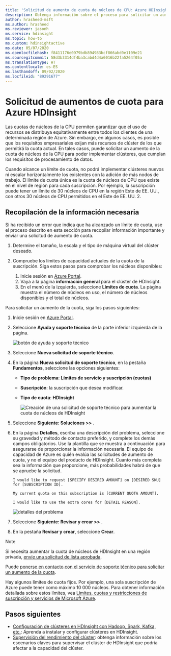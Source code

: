 ```yaml
---
title: 'Solicitud de aumento de cuota de núcleos de CPU: Azure HDInsight'
description: Obtenga información sobre el proceso para solicitar un aumento de los núcleos de la CPU asignados a su suscripción.
author: hrasheed-msft
ms.author: hrasheed
ms.reviewer: jasonh
ms.service: hdinsight
ms.topic: how-to
ms.custom: hdinsightactive
ms.date: 05/07/2020
ms.openlocfilehash: f8411176e0979bdb894983bcf866abd0e1109e21
ms.sourcegitcommit: 58d3b3314df4ba3cabd4d4a6016b22fa5264f05a
ms.translationtype: HT
ms.contentlocale: es-ES
ms.lasthandoff: 09/02/2020
ms.locfileid: "89291677"
---
```

# <a name="requesting-quota-increases-for-azure-hdinsight"></a>Solicitud de aumentos de cuota para Azure HDInsight

Las cuotas de núcleos de la CPU permiten garantizar que el uso de recursos se distribuya equitativamente entre todos los clientes de una determinada región de Azure. Sin embargo, en algunos casos, es posible que los requisitos empresariales exijan más recursos de clúster de los que permitirá la cuota actual. En tales casos, puede solicitar un aumento de la cuota de núcleos de la CPU para poder implementar clústeres, que cumplan los requisitos de procesamiento de datos.

Cuando alcance un límite de cuota, no podrá implementar clústeres nuevos ni escalar horizontalmente los existentes con la adición de más nodos de trabajo. El límite de cuota única es la cuota de núcleos de CPU que existe en el nivel de región para cada suscripción. Por ejemplo, la suscripción puede tener un límite de 30 núcleos de CPU en la región Este de EE. UU., con otros 30 núcleos de CPU permitidos en el Este de EE. UU. 2.

## <a name="gather-required-information"></a>Recopilación de la información necesaria

Si ha recibido un error que indica que ha alcanzado un límite de cuota, use el proceso descrito en esta sección para recopilar información importante y enviar una solicitud de aumento de cuota.

1. Determine el tamaño, la escala y el tipo de máquina virtual del clúster deseado.
1. Compruebe los límites de capacidad actuales de la cuota de la suscripción. Siga estos pasos para comprobar los núcleos disponibles:

    1. Inicie sesión en [Azure Portal](https://portal.azure.com/).
    1. Vaya a la página **información general** para el clúster de HDInsight.
    1. En el menú de la izquierda, seleccione **Límites de cuota**. La página muestra el número de núcleos en uso, el número de núcleos disponibles y el total de núcleos.

Para solicitar un aumento de la cuota, siga los pasos siguientes:

1. Inicie sesión en [Azure Portal](https://portal.azure.com/).
1. Seleccione **Ayuda y soporte técnico** de la parte inferior izquierda de la página.

    ![botón de ayuda y soporte técnico](./media/quota-increase-request/help-support-button.png)

1. Seleccione **Nueva solicitud de soporte técnico**.
1. En la página **Nueva solicitud de soporte técnico**, en la pestaña **Fundamentos**, seleccione las opciones siguientes:

   - **Tipo de problema**: **Límites de servicio y suscripción (cuotas)**
   - **Suscripción**: la suscripción que desea modificar.
   - **Tipo de cuota**: **HDInsight**

     ![Creación de una solicitud de soporte técnico para aumentar la cuota de núcleos de HDInsight](./media/quota-increase-request/hdinsight-quota-support-request.png)

1. Seleccione **Siguiente: Soluciones >>** .
1. En la página **Detalles**, escriba una descripción del problema, seleccione su gravedad y método de contacto preferido, y complete los demás campos obligatorios. Use la plantilla que se muestra a continuación para asegurarse de proporcionar la información necesaria. El equipo de capacidad de Azure es quién evalúa las solicitudes de aumento de cuota, y no el equipo del producto de HDInsight. Cuanto más completa sea la información que proporcione, más probabilidades habrá de que se apruebe la solicitud.

    ```
    I would like to request [SPECIFY DESIRED AMOUNT] on [DESIRED SKU] for [SUBSCRIPTION ID].
    
    My current quota on this subscription is [CURRENT QUOTA AMOUNT].
    
    I would like to use the extra cores for [DETAIL REASON].
    ```

    ![detalles del problema](./media/quota-increase-request/problem-details.png)

1. Seleccione **Siguiente: Revisar y crear >>** .
1. En la pestaña **Revisar y crear**, seleccione **Crear**.

> [!NOTE]  
> Si necesita aumentar la cuota de núcleos de HDInsight en una región privada, [envíe una solicitud de lista aprobada](https://aka.ms/canaryintwhitelist).

Puede [ponerse en contacto con el servicio de soporte técnico para solicitar un aumento de la cuota](https://docs.microsoft.com/azure/azure-portal/supportability/resource-manager-core-quotas-request).

Hay algunos límites de cuota fijos. Por ejemplo, una sola suscripción de Azure puede tener como máximo 10 000 núcleos. Para obtener información detallada sobre estos límites, vea [Límites, cuotas y restricciones de suscripción y servicios de Microsoft Azure](https://docs.microsoft.com/azure/azure-resource-manager/management/azure-subscription-service-limits).

## <a name="next-steps"></a>Pasos siguientes

* [Configuración de clústeres en HDInsight con Hadoop, Spark, Kafka, etc.](hdinsight-hadoop-provision-linux-clusters.md): Aprenda a instalar y configurar clústeres en HDInsight.
* [Supervisión del rendimiento del clúster](hdinsight-key-scenarios-to-monitor.md): obtenga información sobre los escenarios claves para supervisar el clúster de HDInsight que podría afectar a la capacidad del clúster.
